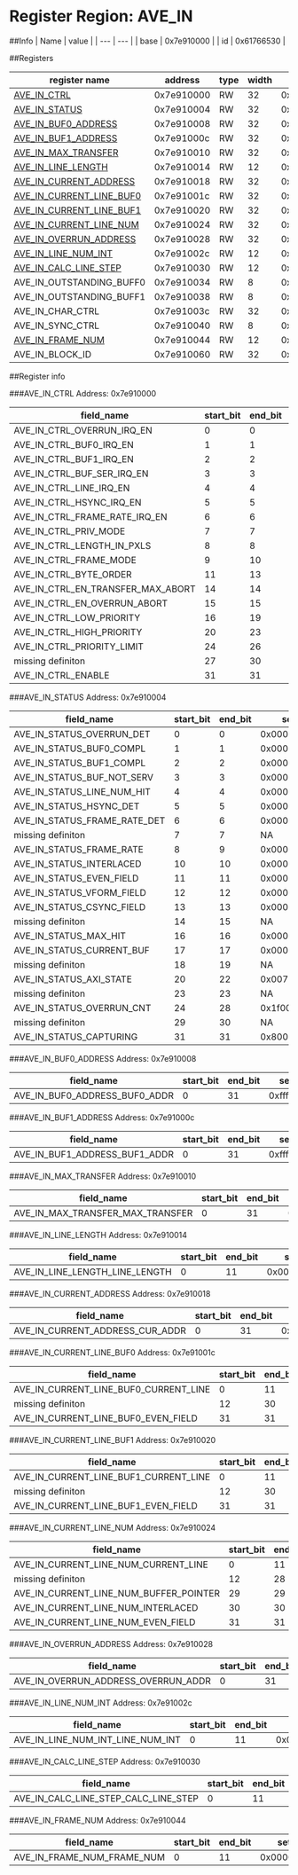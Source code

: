 # Register Region: AVE_IN


##Info
| Name | value |
| --- | --- |
| base | 0x7e910000 |
| id | 0x61766530 |

##Registers

| register name | address | type | width | mask | reset |
| --- | --- | --- | --- | --- | --- |
| [AVE_IN_CTRL](#ave_in_ctrl) | 0x7e910000 | RW | 32 | 0x87ffffff | 0x08000080 |
| [AVE_IN_STATUS](#ave_in_status) | 0x7e910004 | RW | 32 | 0x9f733f7f | 0000000000 |
| [AVE_IN_BUF0_ADDRESS](#ave_in_buf0_address) | 0x7e910008 | RW | 32 | 0xffffffff | 0000000000 |
| [AVE_IN_BUF1_ADDRESS](#ave_in_buf1_address) | 0x7e91000c | RW | 32 | 0xffffffff | 0000000000 |
| [AVE_IN_MAX_TRANSFER](#ave_in_max_transfer) | 0x7e910010 | RW | 32 | 0xffffffff | 0000000000 |
| [AVE_IN_LINE_LENGTH](#ave_in_line_length) | 0x7e910014 | RW | 12 | 0x00000fff | 0000000000 |
| [AVE_IN_CURRENT_ADDRESS](#ave_in_current_address) | 0x7e910018 | RW | 32 | 0xffffffff | 0000000000 |
| [AVE_IN_CURRENT_LINE_BUF0](#ave_in_current_line_buf0) | 0x7e91001c | RW | 32 | 0x80000fff | 0000000000 |
| [AVE_IN_CURRENT_LINE_BUF1](#ave_in_current_line_buf1) | 0x7e910020 | RW | 32 | 0x80000fff | 0000000000 |
| [AVE_IN_CURRENT_LINE_NUM](#ave_in_current_line_num) | 0x7e910024 | RW | 32 | 0xe0000fff | 0000000000 |
| [AVE_IN_OVERRUN_ADDRESS](#ave_in_overrun_address) | 0x7e910028 | RW | 32 | 0xffffffff | 0000000000 |
| [AVE_IN_LINE_NUM_INT](#ave_in_line_num_int) | 0x7e91002c | RW | 12 | 0x00000fff | 0000000000 |
| [AVE_IN_CALC_LINE_STEP](#ave_in_calc_line_step) | 0x7e910030 | RW | 12 | 0x00000fff | 0000000000 |
| AVE_IN_OUTSTANDING_BUFF0 | 0x7e910034 | RW | 8 | 0x000000ff | 0000000000 |
| AVE_IN_OUTSTANDING_BUFF1 | 0x7e910038 | RW | 8 | 0x000000ff | 0000000000 |
| AVE_IN_CHAR_CTRL | 0x7e91003c | RW | 32 | 0x8000000f | 0000000000 |
| AVE_IN_SYNC_CTRL | 0x7e910040 | RW | 8 | 0x0000008f | 0000000000 |
| [AVE_IN_FRAME_NUM](#ave_in_frame_num) | 0x7e910044 | RW | 12 | 0x00000fff | 0000000000 |
| AVE_IN_BLOCK_ID | 0x7e910060 | RW | 32 | 0xffffffff | 0x61766530 |

##Register info


###AVE_IN_CTRL
 Address: 0x7e910000

| field_name | start_bit | end_bit | set | clear | reset |
| --- | --- | --- | --- | --- | --- |
| AVE_IN_CTRL_OVERRUN_IRQ_EN | 0 | 0 | 0x00000001 | 0xfffffffe | 0x0 |
| AVE_IN_CTRL_BUF0_IRQ_EN | 1 | 1 | 0x00000002 | 0xfffffffd | 0x0 |
| AVE_IN_CTRL_BUF1_IRQ_EN | 2 | 2 | 0x00000004 | 0xfffffffb | 0x0 |
| AVE_IN_CTRL_BUF_SER_IRQ_EN | 3 | 3 | 0x00000008 | 0xfffffff7 | 0x0 |
| AVE_IN_CTRL_LINE_IRQ_EN | 4 | 4 | 0x00000010 | 0xffffffef | 0x0 |
| AVE_IN_CTRL_HSYNC_IRQ_EN | 5 | 5 | 0x00000020 | 0xffffffdf | 0x0 |
| AVE_IN_CTRL_FRAME_RATE_IRQ_EN | 6 | 6 | 0x00000040 | 0xffffffbf | 0x0 |
| AVE_IN_CTRL_PRIV_MODE | 7 | 7 | 0x00000080 | 0xffffff7f | 0x1 |
| AVE_IN_CTRL_LENGTH_IN_PXLS | 8 | 8 | 0x00000100 | 0xfffffeff | 0x0 |
| AVE_IN_CTRL_FRAME_MODE | 9 | 10 | 0x00000600 | 0xfffff9ff | 0x0 |
| AVE_IN_CTRL_BYTE_ORDER | 11 | 13 | 0x00003800 | 0xffffc7ff | 0x0 |
| AVE_IN_CTRL_EN_TRANSFER_MAX_ABORT | 14 | 14 | 0x00004000 | 0xffffbfff | 0x0 |
| AVE_IN_CTRL_EN_OVERRUN_ABORT | 15 | 15 | 0x00008000 | 0xffff7fff | 0x0 |
| AVE_IN_CTRL_LOW_PRIORITY | 16 | 19 | 0x000f0000 | 0xfff0ffff | 0x0 |
| AVE_IN_CTRL_HIGH_PRIORITY | 20 | 23 | 0x00f00000 | 0xff0fffff | 0x0 |
| AVE_IN_CTRL_PRIORITY_LIMIT | 24 | 26 | 0x07000000 | 0xf8ffffff | 0x0 |
| missing definiton | 27 | 30 | NA | NA | NA |
| AVE_IN_CTRL_ENABLE | 31 | 31 | 0x80000000 | 0x7fffffff | 0x0 |

###AVE_IN_STATUS
 Address: 0x7e910004

| field_name | start_bit | end_bit | set | clear | reset |
| --- | --- | --- | --- | --- | --- |
| AVE_IN_STATUS_OVERRUN_DET | 0 | 0 | 0x00000001 | 0xfffffffe | 0x0 |
| AVE_IN_STATUS_BUF0_COMPL | 1 | 1 | 0x00000002 | 0xfffffffd | 0x0 |
| AVE_IN_STATUS_BUF1_COMPL | 2 | 2 | 0x00000004 | 0xfffffffb | 0x0 |
| AVE_IN_STATUS_BUF_NOT_SERV | 3 | 3 | 0x00000008 | 0xfffffff7 | 0x0 |
| AVE_IN_STATUS_LINE_NUM_HIT | 4 | 4 | 0x00000010 | 0xffffffef | 0x0 |
| AVE_IN_STATUS_HSYNC_DET | 5 | 5 | 0x00000020 | 0xffffffdf | 0x0 |
| AVE_IN_STATUS_FRAME_RATE_DET | 6 | 6 | 0x00000040 | 0xffffffbf | 0x0 |
| missing definiton | 7 | 7 | NA | NA | NA |
| AVE_IN_STATUS_FRAME_RATE | 8 | 9 | 0x00000300 | 0xfffffcff | 0x0 |
| AVE_IN_STATUS_INTERLACED | 10 | 10 | 0x00000400 | 0xfffffbff | 0x0 |
| AVE_IN_STATUS_EVEN_FIELD | 11 | 11 | 0x00000800 | 0xfffff7ff | 0x0 |
| AVE_IN_STATUS_VFORM_FIELD | 12 | 12 | 0x00001000 | 0xffffefff | 0x0 |
| AVE_IN_STATUS_CSYNC_FIELD | 13 | 13 | 0x00002000 | 0xffffdfff | 0x0 |
| missing definiton | 14 | 15 | NA | NA | NA |
| AVE_IN_STATUS_MAX_HIT | 16 | 16 | 0x00010000 | 0xfffeffff | 0x0 |
| AVE_IN_STATUS_CURRENT_BUF | 17 | 17 | 0x00020000 | 0xfffdffff | 0x0 |
| missing definiton | 18 | 19 | NA | NA | NA |
| AVE_IN_STATUS_AXI_STATE | 20 | 22 | 0x00700000 | 0xff8fffff | 0x0 |
| missing definiton | 23 | 23 | NA | NA | NA |
| AVE_IN_STATUS_OVERRUN_CNT | 24 | 28 | 0x1f000000 | 0xe0ffffff | 0x0 |
| missing definiton | 29 | 30 | NA | NA | NA |
| AVE_IN_STATUS_CAPTURING | 31 | 31 | 0x80000000 | 0x7fffffff | 0x0 |

###AVE_IN_BUF0_ADDRESS
 Address: 0x7e910008

| field_name | start_bit | end_bit | set | clear | reset |
| --- | --- | --- | --- | --- | --- |
| AVE_IN_BUF0_ADDRESS_BUF0_ADDR | 0 | 31 | 0xffffffff | 0x00000000 | 0x0 |

###AVE_IN_BUF1_ADDRESS
 Address: 0x7e91000c

| field_name | start_bit | end_bit | set | clear | reset |
| --- | --- | --- | --- | --- | --- |
| AVE_IN_BUF1_ADDRESS_BUF1_ADDR | 0 | 31 | 0xffffffff | 0x00000000 | 0x0 |

###AVE_IN_MAX_TRANSFER
 Address: 0x7e910010

| field_name | start_bit | end_bit | set | clear | reset |
| --- | --- | --- | --- | --- | --- |
| AVE_IN_MAX_TRANSFER_MAX_TRANSFER | 0 | 31 | 0xffffffff | 0x00000000 | 0x0 |

###AVE_IN_LINE_LENGTH
 Address: 0x7e910014

| field_name | start_bit | end_bit | set | clear | reset |
| --- | --- | --- | --- | --- | --- |
| AVE_IN_LINE_LENGTH_LINE_LENGTH | 0 | 11 | 0x00000fff | 0xfffff000 | 0x0 |

###AVE_IN_CURRENT_ADDRESS
 Address: 0x7e910018

| field_name | start_bit | end_bit | set | clear | reset |
| --- | --- | --- | --- | --- | --- |
| AVE_IN_CURRENT_ADDRESS_CUR_ADDR | 0 | 31 | 0xffffffff | 0x00000000 | 0x0 |

###AVE_IN_CURRENT_LINE_BUF0
 Address: 0x7e91001c

| field_name | start_bit | end_bit | set | clear | reset |
| --- | --- | --- | --- | --- | --- |
| AVE_IN_CURRENT_LINE_BUF0_CURRENT_LINE | 0 | 11 | 0x00000fff | 0xfffff000 | 0x0 |
| missing definiton | 12 | 30 | NA | NA | NA |
| AVE_IN_CURRENT_LINE_BUF0_EVEN_FIELD | 31 | 31 | 0x80000000 | 0x7fffffff | 0x0 |

###AVE_IN_CURRENT_LINE_BUF1
 Address: 0x7e910020

| field_name | start_bit | end_bit | set | clear | reset |
| --- | --- | --- | --- | --- | --- |
| AVE_IN_CURRENT_LINE_BUF1_CURRENT_LINE | 0 | 11 | 0x00000fff | 0xfffff000 | 0x0 |
| missing definiton | 12 | 30 | NA | NA | NA |
| AVE_IN_CURRENT_LINE_BUF1_EVEN_FIELD | 31 | 31 | 0x80000000 | 0x7fffffff | 0x0 |

###AVE_IN_CURRENT_LINE_NUM
 Address: 0x7e910024

| field_name | start_bit | end_bit | set | clear | reset |
| --- | --- | --- | --- | --- | --- |
| AVE_IN_CURRENT_LINE_NUM_CURRENT_LINE | 0 | 11 | 0x00000fff | 0xfffff000 | 0x0 |
| missing definiton | 12 | 28 | NA | NA | NA |
| AVE_IN_CURRENT_LINE_NUM_BUFFER_POINTER | 29 | 29 | 0x20000000 | 0xdfffffff | 0x0 |
| AVE_IN_CURRENT_LINE_NUM_INTERLACED | 30 | 30 | 0x40000000 | 0xbfffffff | 0x0 |
| AVE_IN_CURRENT_LINE_NUM_EVEN_FIELD | 31 | 31 | 0x80000000 | 0x7fffffff | 0x0 |

###AVE_IN_OVERRUN_ADDRESS
 Address: 0x7e910028

| field_name | start_bit | end_bit | set | clear | reset |
| --- | --- | --- | --- | --- | --- |
| AVE_IN_OVERRUN_ADDRESS_OVERRUN_ADDR | 0 | 31 | 0xffffffff | 0x00000000 | 0x0 |

###AVE_IN_LINE_NUM_INT
 Address: 0x7e91002c

| field_name | start_bit | end_bit | set | clear | reset |
| --- | --- | --- | --- | --- | --- |
| AVE_IN_LINE_NUM_INT_LINE_NUM_INT | 0 | 11 | 0x00000fff | 0xfffff000 | 0x0 |

###AVE_IN_CALC_LINE_STEP
 Address: 0x7e910030

| field_name | start_bit | end_bit | set | clear | reset |
| --- | --- | --- | --- | --- | --- |
| AVE_IN_CALC_LINE_STEP_CALC_LINE_STEP | 0 | 11 | 0x00000fff | 0xfffff000 | 0x0 |

###AVE_IN_FRAME_NUM
 Address: 0x7e910044

| field_name | start_bit | end_bit | set | clear | reset |
| --- | --- | --- | --- | --- | --- |
| AVE_IN_FRAME_NUM_FRAME_NUM | 0 | 11 | 0x00000fff | 0xfffff000 | 0x0 |
